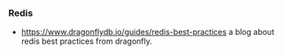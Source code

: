 ### Redis


- https://www.dragonflydb.io/guides/redis-best-practices  a blog about redis best practices from dragonfly.
